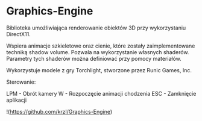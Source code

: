 # Graphics-Engine

Biblioteka umożliwiająca renderowanie obiektów 3D przy wykorzystaniu DirectX11.

Wspiera animacje szkieletowe oraz cienie, które zostały zaimplementowane techniką shadow volume. Pozwala na wykorzystanie własnych shaderów. Parametry tych shaderów można definiować przy pomocy materiałów.

Wykorzystuje modele z gry Torchlight, stworzone przez Runic Games, Inc.

Sterowanie:

LPM - Obrót kamery
W - Rozpoczęcie animacji chodzenia
ESC - Zamknięcie aplikacji

!(https://github.com/krzl/Graphics-Engine)